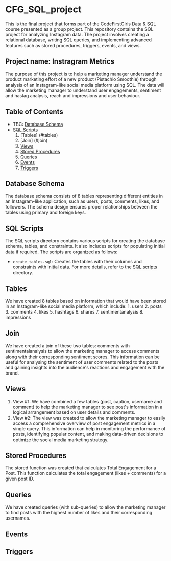 # CFG_SQL_project
This is the final project that forms part of the CodeFirstGirls Data & SQL course presented as a group project. This repository contains the SQL project for analyzing Instagram data. The project involves creating a relational database, writing SQL queries, and implementing advanced features such as stored procedures, triggers, events, and views.

## Project name: Instragram Metrics
The purpose of this project is to help a marketing manager understand the product marketing effort of a new product (Pistachio Smoothie) through analysis of an Instagram-like social media platform using SQL.  The data will allow the marketing manager to understand user engagements, sentiment and hastag analysis, reach and impressions and user behaviour.

## Table of Contents
- TBC: [Database Schema](#database-schema)
- [SQL Scripts](#sql-scripts)
	1. [Tables] (#tables)
	2. [Join] (#join)
	3. [Views](#views)
	4. [Stored Procedures](#stored-procedures)
	5. [Queries](#example-queries)
	6. [Events](#events)
	7. [Triggers](#triggers) 

## Database Schema
The database schema consists of 8 tables representing different entities in an Instagram-like application, such as users, posts, comments, likes, and followers. The schema design ensures proper relationships between the tables using primary and foreign keys.

## SQL Scripts
The SQL scripts directory contains various scripts for creating the database schema, tables, and constraints. It also includes scripts for populating initial data if required. The scripts are organized as follows:
- `create_tables.sql`: Creates the tables with their columns and constraints with initial data.
For more details, refer to the [SQL scripts](./sql_scripts/) directory.

## Tables
We have created 8 tables based on information that would have been stored in an Instagram-like social media platform, which include:
		1. users
		2. posts
		3. comments
		4. likes
		5. hashtags
		6. shares
		7. sentimentanalysis
		8. impressions
		
## Join
We have created a join of these two tables: comments  with sentimentalanalysis to allow the marketing manager to access comments along with their corresponding sentiment scores. This information can be useful for analysing the sentiment of user comments related to the posts and gaining insights into the audience's reactions and engagement with the brand.

## Views
1. View #1: We have combined a few tables (post, caption, username and comment) to help the marketing manager to see post's information in a logical arrangement based on user details and comments.
2. View #2: The view was created to allow the marketing manager to easily access a comprehensive overview of post engagement metrics in a single query. This information can help in monitoring the performance of posts, identifying popular content, and making data-driven decisions to optimize the social media marketing strategy.

## Stored Procedures
The stored function was created that calculates Total Engagement for a Post. This function calculates the total engagement (likes + comments) for a given post ID.

## Queries
We have created queries (with sub-queries) to allow the marketing manager to find posts with the highest number of likes and their corresponding usernames.

## Events

## Triggers

